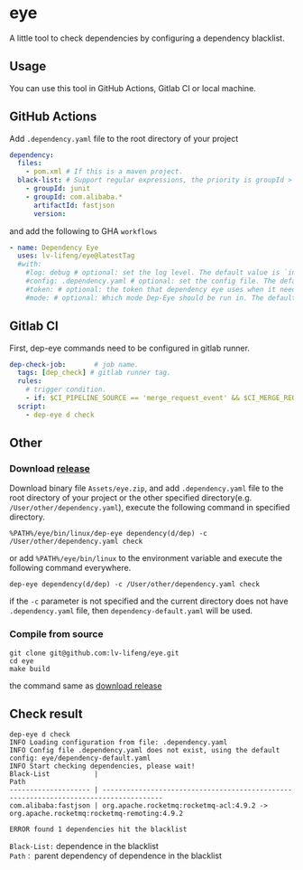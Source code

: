 # eye
A little tool to check dependencies by configuring a dependency blacklist.

## Usage
You can use this tool in GitHub Actions, Gitlab CI or local machine.


## GitHub Actions
Add `.dependency.yaml` file to the root directory of your project
```yaml
dependency:
  files:
    - pom.xml # If this is a maven project.
  black-list: # Support regular expressions, the priority is groupId > artifactId > version
    - groupId: junit
    - groupId: com.alibaba.*
      artifactId: fastjson
      version:
```
and add the following to GHA `workflows`
```yaml
- name: Dependency Eye
  uses: lv-lifeng/eye@latestTag
  #with:
    #log: debug # optional: set the log level. The default value is `info`.
    #config: .dependency.yaml # optional: set the config file. The default value is `.dependency.yaml`.
    #token: # optional: the token that dependency eye uses when it needs to comment on the pull request. Set to empty ("") to disable commenting on pull request. The default value is ${{ github.token }}
    #mode: # optional: Which mode Dep-Eye should be run in. The default value is `check`.
```
## Gitlab CI
First, dep-eye commands need to be configured in gitlab runner.
```yaml
dep-check-job:       # job name.
  tags: [dep_check] # gitlab runner tag.
  rules:
    # trigger condition.
    - if: $CI_PIPELINE_SOURCE == 'merge_request_event' && $CI_MERGE_REQUEST_TARGET_BRANCH_NAME == 'main'
  script:
    - dep-eye d check
```

## Other
### Download [release](https://github.com/lv-lifeng/eye/releases)
Download binary file `Assets/eye.zip`, and add `.dependency.yaml` file to the root directory of your project or the other specified directory(e.g. `/User/other/dependency.yaml`), execute the following command in specified directory.
```shell
%PATH%/eye/bin/linux/dep-eye dependency(d/dep) -c /User/other/dependency.yaml check
```
or add `%PATH%/eye/bin/linux` to the environment variable and execute the following command everywhere.
```shell
dep-eye dependency(d/dep) -c /User/other/dependency.yaml check
```
if the `-c` parameter is not specified and the current directory does not have `.dependency.yaml` file, then `dependency-default.yaml` will be used.

### Compile from source
```shell
git clone git@github.com:lv-lifeng/eye.git
cd eye
make build 
```
the command same as [download release](#download-releasehttpsgithubcomlv-lifengeyereleases)

## Check result
```shell
dep-eye d check
INFO Loading configuration from file: .dependency.yaml 
INFO Config file .dependency.yaml does not exist, using the default config: eye/dependency-default.yaml 
INFO Start checking dependencies, please wait!    
Black-List           |                                                                                  Path
-------------------- | -------------------------------------------------------------------------------------
com.alibaba:fastjson | org.apache.rocketmq:rocketmq-acl:4.9.2 -> org.apache.rocketmq:rocketmq-remoting:4.9.2

ERROR found 1 dependencies hit the blacklist 
```
`Black-List:` dependence in the blacklist  
`Path：` parent dependency of dependence in the blacklist
